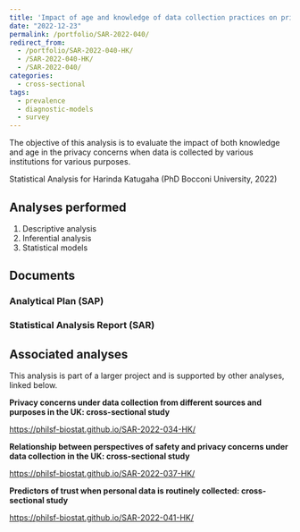 ```yaml
---
title: 'Impact of age and knowledge of data collection practices on privacy concerns: cross-sectional study'
date: "2022-12-23"
permalink: /portfolio/SAR-2022-040/
redirect_from:
  - /portfolio/SAR-2022-040-HK/
  - /SAR-2022-040-HK/
  - /SAR-2022-040/
categories:
  - cross-sectional
tags:
  - prevalence
  - diagnostic-models
  - survey
---
```


The objective of this analysis is to evaluate the impact of both knowledge and age in the privacy concerns when data is collected by various institutions for various purposes.

Statistical Analysis for Harinda Katugaha (PhD Bocconi University, 2022)
<!-- Technical Report for Harinda Katugaha (PhD Bocconi University, 2022) -->

## Analyses performed

1. Descriptive analysis
1. Inferential analysis
1. Statistical models

## Documents

<!-- The client has requested that this analysis be kept confidential until a future date, determined by the client. -->
<!-- All documents from this consultation are therefore not published online and only the title and year of the analysis will be included in the consultant's Portfolio. -->
<!-- After the agreed date is reached, the documents will be released. -->

<!-- The client has requested that this analysis be kept confidential. -->
<!-- All documents from this consultation are therefore not published online and only the title and year of the analysis will be included in the consultant's Portfolio. -->

### Analytical Plan (SAP)

<!-- - [PDF][sap] -->

### Statistical Analysis Report (SAR)

<!-- - [PDF][sar] -->

## Associated analyses

This analysis is part of a larger project and is supported by other analyses, linked below.

**Privacy concerns under data collection from different sources and purposes in the UK: cross-sectional study**

<https://philsf-biostat.github.io/SAR-2022-034-HK/>

**Relationship between perspectives of safety and privacy concerns under data collection in the UK: cross-sectional study**

<https://philsf-biostat.github.io/SAR-2022-037-HK/>

**Predictors of trust when personal data is routinely collected: cross-sectional study**

<https://philsf-biostat.github.io/SAR-2022-041-HK/>

<!-- --- -->

[sap]: /files/SAP-2022-040-HK-v01.pdf
[sar]: /files/SAR-2022-040-HK-v01.pdf

